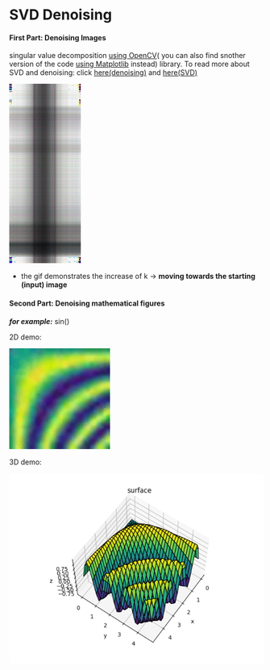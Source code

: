 # SVD Denoising 

#### First Part: Denoising Images

singular value decomposition [using OpenCV](https://github.com/neginkheirmand/LinearAlgebra-MiniProject4/blob/master/miniProject4(OpenCV).py)( you can also find snother version of the code [using Matplotlib](https://github.com/neginkheirmand/LinearAlgebra-MiniProject4/blob/master/miniProject4(matplotlib).py) instead) library.
To read more about SVD and denoising:
click  [here(denoising)](https://link.springer.com/article/10.1007/s13202-020-00938-w) and [here(SVD)](https://en.wikipedia.org/wiki/Singular_value_decomposition)






![](https://github.com/neginkheirmand/LinearAlgebra-MiniProject4/blob/master/firstPartRevolutionOfK/kRevolution.gif?raw=true)
- the gif demonstrates the increase of k -> **moving towards the starting (input) image**

#### Second Part: Denoising mathematical figures
***for example:*** sin()

2D demo:

![](https://github.com/neginkheirmand/LinearAlgebra-MiniProject4/blob/master/SecondPart/format1/figure2D.gif?raw=true)


3D demo:

![](https://github.com/neginkheirmand/LinearAlgebra-MiniProject4/blob/master/SecondPart/format2/figure.gif?raw=true)
